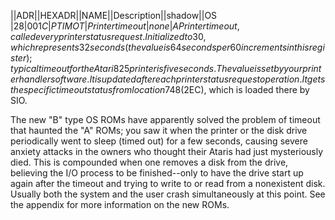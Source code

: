 ||ADR||HEXADR||NAME||Description||shadow||OS  
|28|$001C|PTIMOT|Printer timeout|none|A  
Printer timeout, called every printer status request. Initialized to 30, which represents 32 seconds (the value is 64 seconds per 60 increments in this register); typical timeout for the Atari 825 printer is five seconds. The value is set by your printer handler software. It is updated after each printer status request operation. It gets the specific timeout status from location 748 ($2EC), which is loaded there by SIO.  
  
The new "B" type OS ROMs have apparently solved the problem of timeout that haunted the "A" ROMs; you saw it when the printer or the disk drive periodically went to sleep (timed out) for a few seconds, causing severe anxiety attacks in the owners who thought their Ataris had just mysteriously died. This is compounded when one removes a disk from the drive, believing the I/O process to be finished--only to have the drive start up again after the timeout and trying to write to or read from a nonexistent disk. Usually both the system and the user crash simultaneously at this point. See the appendix for more information on the new ROMs.  
